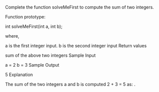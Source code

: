 
Complete the function solveMeFirst to compute the sum of two integers.

Function prototype:

int solveMeFirst(int a, int b);

where,

a is the first integer input.
b is the second integer input
Return values

sum of the above two integers
Sample Input

a = 2
b = 3
Sample Output

5
Explanation

The sum of the two integers a  and  b is computed  2 + 3 = 5 as: .

